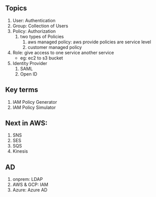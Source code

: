 ## Topics
   1. User: Authentication 
   2. Group: Collection of Users 
   3. Policy: Authorization 
      1. two types of Policies 
         1. aws managed policy: aws provide policies are service level 
         2. customer managed policy   
   4. Role: give access to one service another service
      * eg: ec2 to s3 bucket
   5. Identity Provider 
        1. SAML
        2. Open ID 
   
## Key terms
   1. IAM Policy Generator
   2. IAM Policy Simulator


## Next in AWS: 
   1. SNS
   2. SES
   3. SQS
   4. Kinesis  
 

## AD
  1. onprem: LDAP
  2. AWS & GCP: IAM
  3. Azure: Azure AD